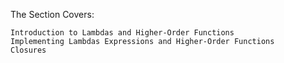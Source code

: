 The Section Covers:

    Introduction to Lambdas and Higher-Order Functions
    Implementing Lambdas Expressions and Higher-Order Functions
    Closures


    